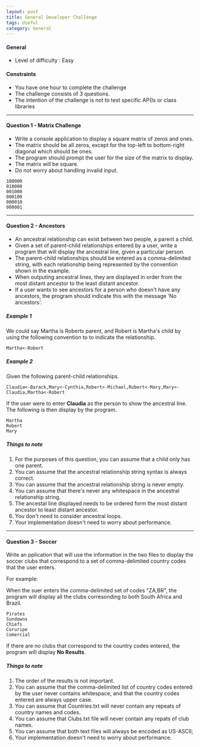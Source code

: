 ```yaml
---
layout: post
title: General Developer Challenge
tags: Useful
category: General
---
```


#### General ####

- Level of difficulty : Easy

#### Constraints ####

- You have one hour to complete the challenge  
- The challenge consists of 3 questions.  
- The intention of the challenge is not to test specific AP{Is or class libraries  

----------------------------------------------------------------------------------

#### Question 1 - Matrix Challenge ####

- Write a console application to display a square matrix of zeros and ones.  
- The matrix should be all zeros, except for the top-left to bottom-right diagonal which should be ones.  
- The program should prompt the user for the size of the matrix to display.  
- The matrix will be square.  
- Do not worry about handling invalid input.  

~~~
100000  
010000  
001000  
000100  
000010  
000001  
~~~
----------------------------------------------------------------------------------

#### Question 2 - Ancestors ####

- An ancestral relationship can exist between two people, a parent a child.  
- Given a set of parent-child relationships entered by a user, write a program that will display the ancestral line, given a particular person.  
- The parent-child relationships should be entered as a comma-delimited string, with each relationship being represented by the convention shown in the example.  
- When outputing ancestral lines, they are displayed in order from the most distant ancestor to the least distant ancestor.  
- If a user wants to see ancestors for a person who doesn't have any ancestors, the program should indicate this with the message 'No ancestors'.

##### Example 1 #####

We could say Martha is Roberts parent, and Robert is Martha's child by using the following convention to to indicate the relationship.

~~~
Martha<-Robert
~~~

##### Example 2 #####

Given the following parent-child relationships.

~~~
Claudia<-Barack,Mary<-Cynthia,Robert<-Michael,Robert<-Mary,Mary<-Claudia,Martha<-Robert
~~~

If the user were to enter **Claudia** as the person to show the ancestral line. The following is then display by the program.  

~~~
Martha  
Robert  
Mary  
~~~

##### Things to note #####
1. For the purposes of this question, you can assume that a child only has one parent.  
2. You can assume that the ancestral relationship string syntax is always correct.  
3. You can assume that the ancestral relationship string is never empty.  
4. You can assume that there's never any whitespace in the ancestral relationship string.  
5. The ancestal line displayed needs to be ordered form the most distant ancestor to least distant ancestor.  
6. You don't need to consider ancestral loops.  
7. Your implementation doesn't need to worry about performance.  

----------------------------------------------------------------------------------

#### Question 3 - Soccer ####
Write an pplication that will use the information in the two files to display the soccer clubs that correspond to a set of comma-delimited country codes that the user enters.

For example:

When the suer enters the comma-delimited set of codes "ZA,BR", the program will display all the clubs corresonding to both South Africa and Brazil.

~~~
Pirates
Sundowns
Chiefs
Coruripe
Comercial
~~~

If there are no clubs that correspond to the country codes entered, the program will display **No Results**.  


##### Things to note #####
1. The order of the results is not important.  
2. You can assume that the comma-delimited list of country codes entered by the user never contains whitespace, and that the country codes entered are always upper case.  
3. You can assume that Countries.txt will never contain any repeats of country names and codes.
4. You can assume that Clubs.txt file will never contain any repats of club names.  
5. You can assume that both text files will always be encoded as US-ASCII;  
6. Your implementation doesn't need to worry about performance.  
